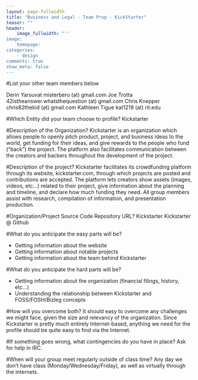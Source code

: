 ```yaml
---
layout: page-fullwidth
title: "Business and Legal - Team Prop - KickStarter"
teaser: ""
header:
    image_fullwidth: "''
image:
    homepage: 
categories:
    - design
comments: true
show_meta: false
---
```


#List your other team members below

Derin Yarsuvat	misterberu (at) gmail.com
Joe Trotta	42istheanswer.whatsthequestion (at) gmail.com
Chris Knepper	chris82thekid (at) gmail.com
Kathleen Tigue	kat1219 (at) rit.edu

#Which Entity did your team choose to profile?
Kickstarter

#Description of the Organization?
Kickstarter is an organization which allows people to openly pitch product, project, and business ideas to the world, get funding for their ideas, and give rewards to the people who fund (“back”) the project. The platform also facilitates communication between the creators and backers throughout the development of the project.

#Description of the project?
Kickstarter facilitates its crowdfunding platform through its website, kickstarter.com, through which projects are posted and contributions are accepted. The platform lets creators show assets (images, videos, etc…) related to their project, give information about the planning and timeline, and declare how much funding they need.
All group members assist with research, compilation of information, and presentation production.

#Organization/Project Source Code Repository URL?
Kickstarter
Kickstarter @ Github

#What do you anticipate the easy parts will be?
- Getting information about the website
- Getting information about notable projects
- Getting information about the team behind Kickstarter

#What do you anticipate the hard parts will be?
- Getting information about the organization (financial filings, history, etc…)
- Understanding the relationship between Kickstarter and FOSS/FOSH/Bizleg concepts

#How will you overcome both?
It should easy to overcome any challenges we might face, given the size and relevancy of the organization. Since Kickstarter is pretty much entirely Internet-based, anything we need for the profile should be quite easy to find via the Internet.

#If something goes wrong, what contingencies do you have in place?
Ask for help in IRC.

#When will your group meet regularly outside of class time?
Any day we don’t have class (Monday/Wednesday/Friday), as well as virtually through the internets.